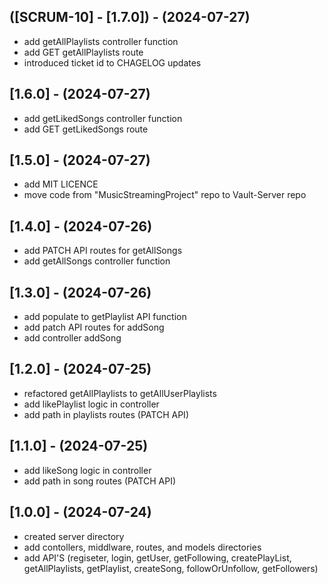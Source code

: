 ## ([SCRUM-10] - [1.7.0]) - (2024-07-27)
- add getAllPlaylists controller function
- add GET getAllPlaylists route
- introduced ticket id to CHAGELOG updates

## [1.6.0] - (2024-07-27)
- add getLikedSongs controller function
- add GET getLikedSongs route 

## [1.5.0] - (2024-07-27)
- add MIT LICENCE
- move code from "MusicStreamingProject" repo to Vault-Server repo

## [1.4.0] - (2024-07-26)
- add PATCH API routes for getAllSongs
- add getAllSongs controller function 

## [1.3.0] - (2024-07-26)
- add populate to getPlaylist API function
- add patch API routes for addSong
- add controller addSong

## [1.2.0] - (2024-07-25)
- refactored getAllPlaylists to getAllUserPlaylists
- add likePlaylist logic in controller
- add path in playlists routes (PATCH API)

## [1.1.0] - (2024-07-25)
- add likeSong logic in controller
- add path in song routes (PATCH API)

## [1.0.0] - (2024-07-24)
- created server directory
- add contollers, middlware, routes, and models directories
- add API'S (regiseter, login, getUser, getFollowing, createPlayList, getAllPlaylists, getPlaylist, createSong, followOrUnfollow, getFollowers)